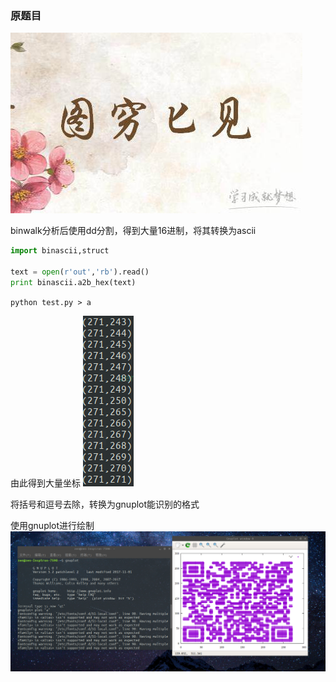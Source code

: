 ### 原题目 ###
![](https://github.com/AMDyesIntelno/CTF/blob/master/Images/%E5%9D%90%E6%A0%87%E9%A2%98%E7%9B%AE.jpg)

binwalk分析后使用dd分割，得到大量16进制，将其转换为ascii

```python
import binascii,struct

text = open(r'out','rb').read()
print binascii.a2b_hex(text)
```

`python test.py > a`

由此得到大量坐标
![](https://github.com/AMDyesIntelno/CTF/blob/master/Images/%E6%B7%B1%E5%BA%A6%E6%88%AA%E5%9B%BE_%E9%80%89%E6%8B%A9%E5%8C%BA%E5%9F%9F_20200227232117.png)

将括号和逗号去除，转换为gnuplot能识别的格式

使用gnuplot进行绘制
![](https://github.com/AMDyesIntelno/CTF/blob/master/Images/%E6%B7%B1%E5%BA%A6%E6%88%AA%E5%9B%BE_%E9%80%89%E6%8B%A9%E5%8C%BA%E5%9F%9F_20200227232840.png)
